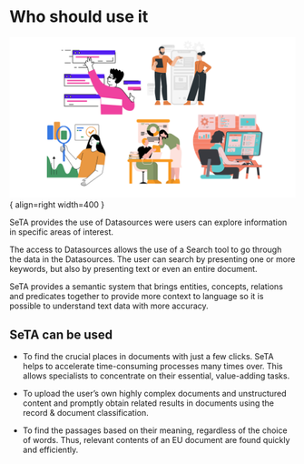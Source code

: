 # Who should use it

![Image title](../img/who_use_it.png){ align=right width=400 }

SeTA provides the use of Datasources were users can explore information in specific areas of interest.

The access to Datasources allows the use of a Search tool to go through the data in the Datasources. The user can search by presenting one or more keywords, but also by presenting text or even an entire document.       

SeTA provides a semantic system that brings entities, concepts, relations and predicates together to provide more context to language so it is possible to understand text data with more accuracy.




## SeTA can be used

<!-- -  To join Communities with easy interactions, secure, and intuitive.  Creating real connections with a user-friendly experience.    -->

- To find the crucial places in documents with just a few clicks. SeTA helps to accelerate time-consuming processes many times over. This allows specialists to concentrate on their essential, value-adding tasks.

- To upload the user’s own highly complex documents and unstructured content and promptly obtain related results in documents using the record & document classification. 

- To find the passages based on their meaning, regardless of the choice of words. Thus, relevant contents of an EU document are found quickly and efficiently.   



